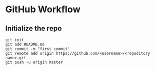 # GitHub Workflow

## Initialize the repo

```shell
git init
git add README.md
git commit -m "first commit"
git remote add origin https://github.com/<username>/<repository name>.git
git push -u origin master
```
